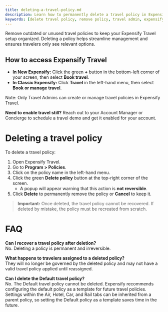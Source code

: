 ```yaml
---
title: deleting-a-travel-policy.md
description: Learn how to permanently delete a travel policy in Expensify Travel.
keywords: [delete travel policy, remove policy, travel admin, expensify travel settings, spotnana policy]
---
```


Remove outdated or unused travel policies to keep your Expensify Travel setup organized. Deleting a policy helps streamline management and ensures travelers only see relevant options.

## How to access Expensify Travel

- **In New Expensify:** Click the green **+** button in the bottom-left corner of your screen, then select **Book travel**.
- **In Classic Expensify:** Click **Travel** in the left-hand menu, then select **Book or manage travel**.

Note: Only Travel Admins can create or manage travel policies in Expensify Travel.

**Need to enable travel still?** Reach out to your Account Manager or Concierge to schedule a travel demo and get it enabled for your account.

# Deleting a travel policy

To delete a travel policy:
1. Open Expensify Travel.
2. Go to **Program > Policies**.
3. Click on the policy name in the left-hand menu.
4. Click the green **Delete policy** button at the top-right corner of the screen.
    - A popup will appear warning that this action is **not reversible**.
5. Click **Delete** to permanently remove the policy or **Cancel** to keep it.

> **Important:** Once deleted, the travel policy cannot be recovered. If deleted by mistake, the policy must be recreated from scratch.

# FAQ

**Can I recover a travel policy after deletion?**  
No. Deleting a policy is permanent and irreversible.

**What happens to travelers assigned to a deleted policy?**  
They will no longer be governed by the deleted policy and may not have a valid travel policy applied until reassigned.

**Can I delete the Default travel policy?**  
No. The Default travel policy cannot be deleted. Expensify recommends configuring the default policy as a template for future travel policies. Settings within the Air, Hotel, Car, and Rail tabs can be inherited from a parent policy, so setting the Default policy as a template saves time in the future.

